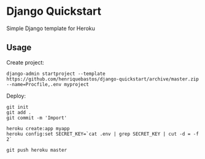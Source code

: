 # Django Quickstart

Simple Django template for Heroku

## Usage

Create project:

```
django-admin startproject --template https://github.com/henriquebastos/django-quickstart/archive/master.zip --name=Procfile,.env myproject
```

Deploy:

```
git init
git add .
git commit -m 'Import'

heroku create:app myapp
heroku config:set SECRET_KEY=`cat .env | grep SECRET_KEY | cut -d = -f 2`

git push heroku master
```
